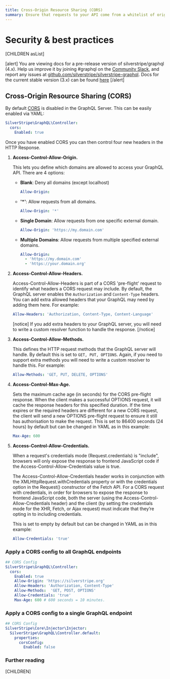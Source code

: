```yaml
---
title: Cross-Origin Resource Sharing (CORS)
summary: Ensure that requests to your API come from a whitelist of origins
---
```


# Security & best practices

[CHILDREN asList]

[alert]
You are viewing docs for a pre-release version of silverstripe/graphql (4.x).
Help us improve it by joining #graphql on the [Community Slack](https://www.silverstripe.org/blog/community-slack-channel/),
and report any issues at [github.com/silverstripe/silverstripe-graphql](https://github.com/silverstripe/silverstripe-graphql). 
Docs for the current stable version (3.x) can be found
[here](https://github.com/silverstripe/silverstripe-graphql/tree/3)
[/alert]

## Cross-Origin Resource Sharing (CORS)

By default [CORS](https://developer.mozilla.org/en-US/docs/Web/HTTP/Access_control_CORS) is disabled in the GraphQL Server. This can be easily enabled via YAML:

```yaml
SilverStripe\GraphQL\Controller:
  cors:
    Enabled: true
```

Once you have enabled CORS you can then control four new headers in the HTTP Response.

1. **Access-Control-Allow-Origin.**

   This lets you define which domains are allowed to access your GraphQL API. There are
   4 options:

   * **Blank**: Deny all domains (except localhost)

     ```yaml
     Allow-Origin:
     ```

   * **'\*'**: Allow requests from all domains.

     ```yaml
     Allow-Origin: '*'
     ```

   * **Single Domain**: Allow requests from one specific external domain.

     ```yaml
     Allow-Origin: 'https://my.domain.com'
     ```

   * **Multiple Domains**: Allow requests from multiple specified external domains.

     ```yaml
     Allow-Origin:
       - 'https://my.domain.com'
       - 'https://your.domain.org'
     ```

2. **Access-Control-Allow-Headers.**

   Access-Control-Allow-Headers is part of a CORS 'pre-flight' request to identify
   what headers a CORS request may include. By default, the GraphQL server enables the
   `Authorization` and `Content-Type` headers. You can add extra allowed headers that
   your GraphQL may need by adding them here. For example:

   ```yaml
   Allow-Headers: 'Authorization, Content-Type, Content-Language'
   ```

   [notice]
   If you add extra headers to your GraphQL server, you will need to write a
   custom resolver function to handle the response.
   [/notice]

3. **Access-Control-Allow-Methods.**

   This defines the HTTP request methods that the GraphQL server will handle. By
   default this is set to `GET, PUT, OPTIONS`. Again, if you need to support extra
   methods you will need to write a custom resolver to handle this. For example:

   ```yaml
   Allow-Methods: 'GET, PUT, DELETE, OPTIONS'
   ```

4. **Access-Control-Max-Age.**

   Sets the maximum cache age (in seconds) for the CORS pre-flight response. When
   the client makes a successful OPTIONS request, it will cache the response
   headers for this specified duration. If the time expires or the required
   headers are different for a new CORS request, the client will send a new OPTIONS
   pre-flight request to ensure it still has authorisation to make the request.
   This is set to 86400 seconds (24 hours) by default but can be changed in YAML as
   in this example:

   ```yaml
   Max-Age: 600
   ```

5. **Access-Control-Allow-Credentials.**

   When a request's credentials mode (Request.credentials) is "include", browsers
   will only expose the response to frontend JavaScript code if the
   Access-Control-Allow-Credentials value is true.

   The Access-Control-Allow-Credentials header works in conjunction with the
   XMLHttpRequest.withCredentials property or with the credentials option in the
   Request() constructor of the Fetch API. For a CORS request with credentials,
   in order for browsers to expose the response to frontend JavaScript code, both
   the server (using the Access-Control-Allow-Credentials header) and the client
   (by setting the credentials mode for the XHR, Fetch, or Ajax request) must
   indicate that they’re opting in to including credentials.

   This is set to empty by default but can be changed in YAML as in this example:

   ```yaml
   Allow-Credentials: 'true'
   ```

### Apply a CORS config to all GraphQL endpoints

```yaml
## CORS Config
SilverStripe\GraphQL\Controller:
  cors:
    Enabled: true
    Allow-Origin: 'https://silverstripe.org'
    Allow-Headers: 'Authorization, Content-Type'
    Allow-Methods:  'GET, POST, OPTIONS'
    Allow-Credentials: 'true'
    Max-Age: 600 # 600 seconds = 10 minutes.
```

### Apply a CORS config to a single GraphQL endpoint

```yaml
## CORS Config
SilverStripe\Core\Injector\Injector:
  SilverStripe\GraphQL\Controller.default:
    properties:
      corsConfig:
        Enabled: false
```

### Further reading

[CHILDREN]
